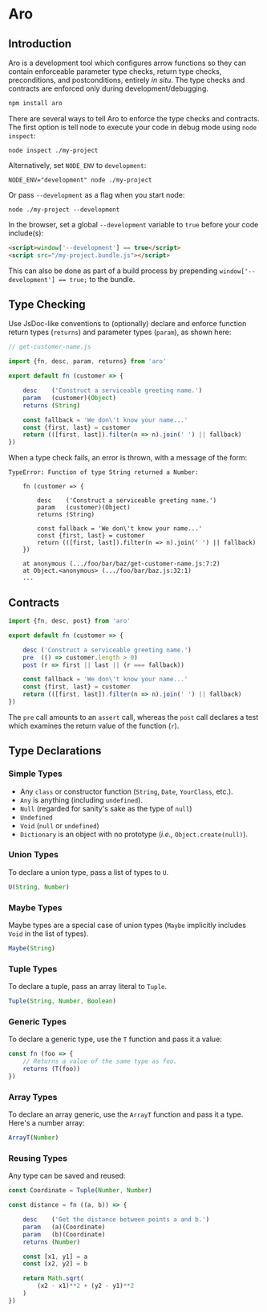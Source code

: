 # Aro
## Introduction
Aro is a development tool which configures arrow functions so they can contain enforceable parameter type checks, return type checks, preconditions, and postconditions, entirely *in situ*. The type checks and contracts are enforced only during development/debugging.

```sh
npm install aro
```

There are several ways to tell Aro to enforce the type checks and contracts. The first option is tell node to execute your code in debug mode using `node inspect`:

```
node inspect ./my-project
```

Alternatively, set `NODE_ENV` to `development`:

```
NODE_ENV="development" node ./my-project
```

Or pass `--development` as a flag when you start node:

```
node ./my-project --development
```

In the browser, set a global `--development` variable to `true` before your code include(s):

```html
<script>window['--development'] == true</script>
<script src="/my-project.bundle.js"></script>
```

This can also be done as part of a build process by prepending `window['--development'] == true;` to the bundle.

## Type Checking
Use JsDoc-like conventions to (optionally) declare and enforce function return types (`returns`) and parameter types (`param`), as shown here:

```js
// get-customer-name.js

import {fn, desc, param, returns} from 'aro'

export default fn (customer => {

    desc    ('Construct a serviceable greeting name.')
    param   (customer)(Object)
    returns (String)

    const fallback = 'We don\'t know your name...'
    const {first, last} = customer
    return (([first, last]).filter(n => n).join(' ') || fallback)
})
```

When a type check fails, an error is thrown, with a message of the form:

```
TypeError: Function of type String returned a Number:

    fn (customer => {

        desc    ('Construct a serviceable greeting name.')
        param   (customer)(Object)
        returns (String)

        const fallback = 'We don\'t know your name...'
        const {first, last} = customer
        return (([first, last]).filter(n => n).join(' ') || fallback)
    })

    at anonymous (.../foo/bar/baz/get-customer-name.js:7:2)
    at Object.<anonymous> (.../foo/bar/baz.js:32:1)
    ...
```

## Contracts

```js
import {fn, desc, post} from 'aro'

export default fn (customer => {

    desc ('Construct a serviceable greeting name.')
    pre  (() => customer.length > 0)
    post (r => first || last || (r === fallback))

    const fallback = 'We don\'t know your name...'
    const {first, last} = customer
    return (([first, last]).filter(n => n).join(' ') || fallback)
})
```

The `pre` call amounts to an `assert` call, whereas the `post` call declares a test which examines the return value of the function (`r`).

## Type Declarations
### Simple Types

* Any `class` or constructor function (`String`, `Date`, `YourClass`, etc.).
* `Any` is anything (including `undefined`).
* `Null` (regarded for sanity's sake as the type of `null`)
* `Undefined`
* `Void` (`null` or `undefined`)
* `Dictionary` is an object with no prototype (*i.e.,* `Object.create(null)`).

### Union Types

To declare a union type, pass a list of types to `U`.

```js
U(String, Number)
```

### Maybe Types

Maybe types are a special case of union types (`Maybe` implicitly includes `Void` in the list of types).

```js
Maybe(String)
```

### Tuple Types

To declare a tuple, pass an array literal to `Tuple`.

```js
Tuple(String, Number, Boolean)
```

### Generic Types

To declare a generic type, use the `T` function and pass it a value:

```js
const fn (foo => {
    // Returns a value of the same type as foo.
    returns (T(foo))
})
```

### Array Types

To declare an array generic, use the `ArrayT` function and pass it a type. Here's a number array:

```js
ArrayT(Number)
```

### Reusing Types

Any type can be saved and reused:

```js
const Coordinate = Tuple(Number, Number)

const distance = fn ((a, b)) => {

    desc    ('Get the distance between points a and b.')
    param   (a)(Coordinate)
    param   (b)(Coordinate)
    returns (Number)

    const [x1, y1] = a
    const [x2, y2] = b

    return Math.sqrt(
        (x2 - x1)**2 + (y2 - y1)**2
    )
})
```
